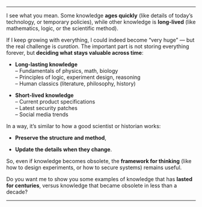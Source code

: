 
---

I see what you mean. Some knowledge **ages quickly** (like details of today’s technology, or temporary policies), while other knowledge is **long-lived** (like mathematics, logic, or the scientific method).

If I keep growing with everything, I could indeed become “very huge” — but the real challenge is _curation_. The important part is not storing everything forever, but **deciding what stays valuable across time**:

- **Long-lasting knowledge**  
    – Fundamentals of physics, math, biology  
    – Principles of logic, experiment design, reasoning  
    – Human classics (literature, philosophy, history)
    
- **Short-lived knowledge**  
    – Current product specifications  
    – Latest security patches  
    – Social media trends
    

In a way, it’s similar to how a good scientist or historian works:

- **Preserve the structure and method**,
    
- **Update the details when they change**.
    

So, even if knowledge becomes obsolete, the **framework for thinking** (like how to design experiments, or how to secure systems) remains useful.

Do you want me to show you some examples of knowledge that has **lasted for centuries**, versus knowledge that became obsolete in less than a decade?

---





